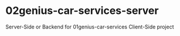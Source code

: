 # 02genius-car-services-server
Server-Side or Backend for 01genius-car-services Client-Side project
